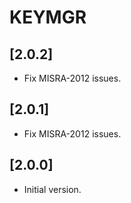 # KEYMGR

## [2.0.2]

- Fix MISRA-2012 issues.

## [2.0.1]

- Fix MISRA-2012 issues.

## [2.0.0]

- Initial version.
